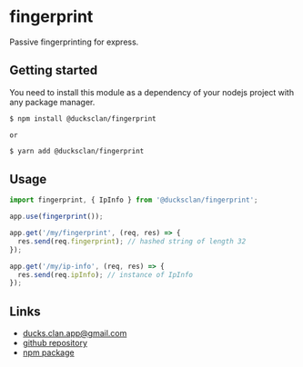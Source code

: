 # fingerprint

Passive fingerprinting for express.

## Getting started

You need to install this module as a dependency of your nodejs project with any
package manager.

```bash
$ npm install @ducksclan/fingerprint
```

`or`

```bash
$ yarn add @ducksclan/fingerprint
```

## Usage

```typescript
import fingerprint, { IpInfo } from '@ducksclan/fingerprint';

app.use(fingerprint());

app.get('/my/fingerprint', (req, res) => {
  res.send(req.fingerprint); // hashed string of length 32
});

app.get('/my/ip-info', (req, res) => {
  res.send(req.ipInfo); // instance of IpInfo
});
```

## Links

- [ducks.clan.app@gmail.com](mailto:ducks.clan.app@gmail.com)
- [github repository](https://github.com/ducksclan/fingerprint)
- [npm package](https://npmjs.com/package/@ducksclan/fingerprint)

